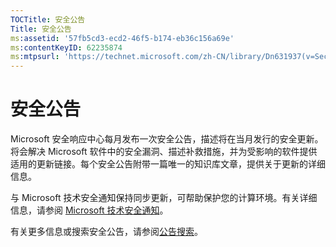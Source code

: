 ```yaml
---
TOCTitle: 安全公告
Title: 安全公告
ms:assetid: '57fb5cd3-ecd2-46f5-b174-eb36c156a69e'
ms:contentKeyID: 62235874
ms:mtpsurl: 'https://technet.microsoft.com/zh-CN/library/Dn631937(v=Security.10)'
---
```


安全公告
========

Microsoft 安全响应中心每月发布一次安全公告，描述将在当月发行的安全更新。将会解决 Microsoft 软件中的安全漏洞、描述补救措施，并为受影响的软件提供适用的更新链接。每个安全公告附带一篇唯一的知识库文章，提供关于更新的详细信息。

与 Microsoft 技术安全通知保持同步更新，可帮助保护您的计算环境。有关详细信息，请参阅 [Microsoft 技术安全通知](http://technet.microsoft.com/en-us/security/dd252948)。

有关更多信息或搜索安全公告，请参阅[公告搜索](https://technet.microsoft.com/security/bulletin/)。
